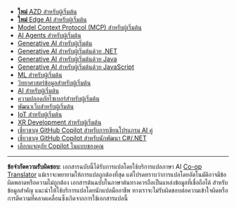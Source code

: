 <!--
CO_OP_TRANSLATOR_METADATA:
{
  "original_hash": "1ca17f25db3762aab74c3543070fcfc0",
  "translation_date": "2025-10-22T12:37:44+00:00",
  "source_file": "src/co_op_translator/templates/other_courses.md",
  "language_code": "th"
}
-->
<!-- CO-OP TRANSLATOR OTHER COURSES START -->
- [**ใหม่** AZD สำหรับผู้เริ่มต้น](https://github.com/microsoft/AZD-for-beginners?WT.mc_id=academic-105485-koreyst)
- [**ใหม่** Edge AI สำหรับผู้เริ่มต้น](https://github.com/microsoft/edgeai-for-beginners?WT.mc_id=academic-105485-koreyst)
- [Model Context Protocol (MCP) สำหรับผู้เริ่มต้น](https://github.com/microsoft/mcp-for-beginners?WT.mc_id=academic-105485-koreyst)
- [AI Agents สำหรับผู้เริ่มต้น](https://github.com/microsoft/ai-agents-for-beginners?WT.mc_id=academic-105485-koreyst)
- [Generative AI สำหรับผู้เริ่มต้น](https://github.com/microsoft/generative-ai-for-beginners?WT.mc_id=academic-105485-koreyst)
- [Generative AI สำหรับผู้เริ่มต้นด้วย .NET](https://github.com/microsoft/Generative-AI-for-beginners-dotnet?WT.mc_id=academic-105485-koreyst)
- [Generative AI สำหรับผู้เริ่มต้นด้วย Java](https://github.com/microsoft/generative-ai-for-beginners-java?WT.mc_id=academic-105485-koreyst)
- [Generative AI สำหรับผู้เริ่มต้นด้วย JavaScript](https://github.com/microsoft/generative-ai-with-javascript?WT.mc_id=academic-105485-koreyst)
- [ML สำหรับผู้เริ่มต้น](https://akams/ml-beginners?WT.mc_id=academic-105485-koreyst)
- [วิทยาศาสตร์ข้อมูลสำหรับผู้เริ่มต้น](https://aka.ms/datascience-beginners?WT.mc_id=academic-105485-koreyst)
- [AI สำหรับผู้เริ่มต้น](https://aka.ms/ai-beginners?WT.mc_id=academic-105485-koreyst)
- [ความปลอดภัยไซเบอร์สำหรับผู้เริ่มต้น](https://github.com/microsoft/Security-101?WT.mc_id=academic-96948-sayoung)
- [พัฒนาเว็บสำหรับผู้เริ่มต้น](https://aka.ms/webdev-beginners?WT.mc_id=academic-105485-koreyst)
- [IoT สำหรับผู้เริ่มต้น](https://aka.ms/iot-beginners?WT.mc_id=academic-105485-koreyst)
- [XR Development สำหรับผู้เริ่มต้น](https://github.com/microsoft/xr-development-for-beginners?WT.mc_id=academic-105485-koreyst)
- [เชี่ยวชาญ GitHub Copilot สำหรับการเขียนโปรแกรม AI คู่](https://aka.ms/GitHubCopilotAI?WT.mc_id=academic-105485-koreyst)
- [เชี่ยวชาญ GitHub Copilot สำหรับนักพัฒนา C#/.NET](https://github.com/microsoft/mastering-github-copilot-for-dotnet-csharp-developers?WT.mc_id=academic-105485-koreyst)
- [เลือกผจญภัย Copilot ในแบบของคุณ](https://github.com/microsoft/CopilotAdventures?WT.mc_id=academic-105485-koreyst)
<!-- CO-OP TRANSLATOR OTHER COURSES END -->

---

**ข้อจำกัดความรับผิดชอบ**:
เอกสารฉบับนี้ได้รับการแปลโดยใช้บริการแปลภาษา AI [Co-op Translator](https://github.com/Azure/co-op-translator) แม้เราจะพยายามให้การแปลถูกต้องที่สุด แต่โปรดทราบว่าการแปลโดยอัตโนมัติอาจมีข้อผิดพลาดหรือความไม่ถูกต้อง เอกสารต้นฉบับในภาษาต้นทางควรถือเป็นแหล่งข้อมูลที่เชื่อถือได้ สำหรับข้อมูลสำคัญ แนะนำให้ใช้บริการแปลโดยนักแปลมืออาชีพ ทางเราจะไม่รับผิดชอบต่อความเข้าใจผิดหรือการตีความที่คลาดเคลื่อนซึ่งเกิดจากการใช้เอกสารแปลนี้